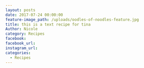 ```yaml
---
layout: posts
date: 2017-07-24 00:00:00
feature-image_path: /uploads/oodles-of-noodles-feature.jpg
title: this is a text recipe for tina
Author: Nicole
category: Recipes
facebook:
facebook_url:
instagram_url:
categories:
  - Recipes
---
```

